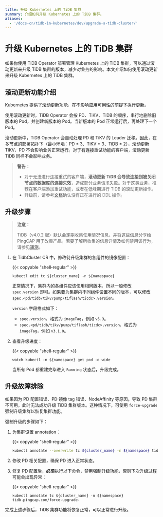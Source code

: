 ```yaml
---
title: 升级 Kubernetes 上的 TiDB 集群
summary: 介绍如何升级 Kubernetes 上的 TiDB 集群。
aliases:
  - '/docs-cn/tidb-in-kubernetes/dev/upgrade-a-tidb-cluster/'
---
```


# 升级 Kubernetes 上的 TiDB 集群

如果你使用 TiDB Operator 部署管理 Kubernetes 上的 TiDB 集群，可以通过滚动更新来升级 TiDB 集群的版本，减少对业务的影响。本文介绍如何使用滚动更新来升级 Kubernetes 上的 TiDB 集群。

## 滚动更新功能介绍

Kubernetes 提供了[滚动更新功能](https://kubernetes.io/docs/tutorials/kubernetes-basics/update/update-intro/)，在不影响应用可用性的前提下执行更新。

使用滚动更新时，TiDB Operator 会按 PD、TiKV、TiDB 的顺序，串行地删除旧版本的 Pod，并创建新版本的 Pod。当新版本的 Pod 正常运行后，再处理下一个 Pod。

滚动更新中，TiDB Operator 会自动处理 PD 和 TiKV 的 Leader 迁移。因此，在多节点的部署拓扑下（最小环境：PD \* 3、TiKV \* 3、TiDB \* 2），滚动更新 TiKV、PD 不会影响业务正常运行。对于有连接重试功能的客户端，滚动更新 TiDB 同样不会影响业务。

> **警告：**
> 
> - 对于无法进行连接重试的客户端，**滚动更新 TiDB 会导致连接到被关闭节点的数据库的连接失效**，造成部分业务请求失败。对于这类业务，推荐在客户端添加重试功能，或者在低峰期进行 TiDB 的滚动更新操作。
> - 升级前，请参考[文档](https://docs.pingcap.com/zh/tidb/stable/sql-statement-admin-show-ddl)确认没有正在进行的 DDL 操作。

## 升级步骤

> **注意：**
> 
> TiDB（v4.0.2 起）默认会定期收集使用情况信息，并将这些信息分享给 PingCAP 用于改善产品。若要了解所收集的信息详情及如何禁用该行为，请参见[遥测](https://docs.pingcap.com/zh/tidb/stable/telemetry)。

1. 在 TidbCluster CR 中，修改待升级集群的各组件的镜像配置：

    {{< copyable "shell-regular" >}}

    ```shell
    kubectl edit tc ${cluster_name} -n ${namespace}
    ```

    正常情况下，集群内的各组件应该使用相同版本，所以一般修改 `spec.version` 即可。如果要为集群内不同组件设置不同的版本，可以修改 `spec.<pd/tidb/tikv/pump/tiflash/ticdc>.version`。

    `version` 字段格式如下：

    - `spec.version`，格式为 `imageTag`，例如 `v5.3`。
    - `spec.<pd/tidb/tikv/pump/tiflash/ticdc>.version`，格式为 `imageTag`，例如 `v3.1.0`。

2. 查看升级进度：

    {{< copyable "shell-regular" >}}

    ```shell
    watch kubectl -n ${namespace} get pod -o wide
    ```

    当所有 Pod 都重建完毕进入 `Running` 状态后，升级完成。

## 升级故障排除

如果因为 PD 配置错误、PD 镜像 tag 错误、NodeAffinity 等原因，导致 PD 集群不可用，此时无法成功升级 TiDB 集群版本。这种情况下，可使用 `force-upgrade` 强制升级集群以恢复集群功能。

强制升级的步骤如下：

1. 为集群设置 annotation：

    {{< copyable "shell-regular" >}}

    ```bash
    kubectl annotate --overwrite tc ${cluster_name} -n ${namespace} tidb.pingcap.com/force-upgrade=true
    ```

2. 修改 PD 相关配置，确保 PD 进入正常状态。

3. 修复 PD 配置后，**必须**执行以下命令，禁用强制升级功能，否则下次升级过程可能会出现异常：

    {{< copyable "shell-regular" >}}

    ```shell
    kubectl annotate tc ${cluster_name} -n ${namespace} tidb.pingcap.com/force-upgrade-
    ```

完成上述步骤后，TiDB 集群功能将恢复正常，可以正常进行升级。
